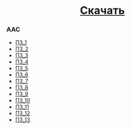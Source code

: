 <h1 align="center">
  <a href="https://github.com/ttqb/AOO/releases/download/latest/AOO-master.zip">Скачать</a>
</h1>

### ААС
* [ПЗ_1](/ААС/ПЗ_1)
* [ПЗ_2](/ААС/ПЗ_2)
* [ПЗ_3](/ААС/ПЗ_3)
* [ПЗ_4](/ААС/ПЗ_4)
* [ПЗ_5](/ААС/ПЗ_5)
* [ПЗ_6](/ААС/ПЗ_6)
* [ПЗ_7](/ААС/ПЗ_7)
* [ПЗ_8](/ААС/ПЗ_8)
* [ПЗ_9](/ААС/ПЗ_9)
* [ПЗ_10](/ААС/ПЗ_10)
* [ПЗ_11](/ААС/ПЗ_11)
* [ПЗ_12](/ААС/ПЗ_12)
* [ПЗ_13](/ААС/ПЗ_13)
